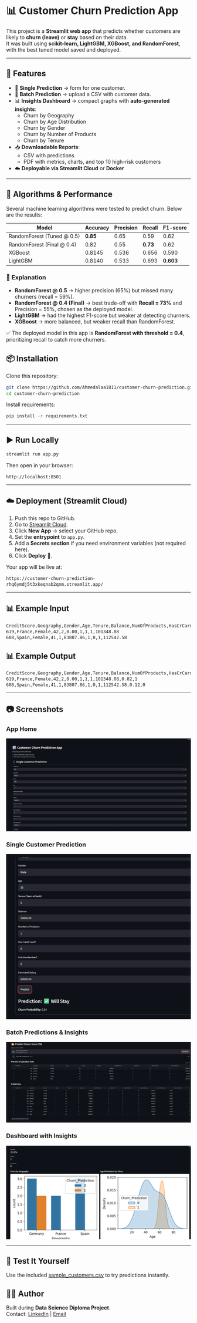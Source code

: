 # 📊 Customer Churn Prediction App

This project is a **Streamlit web app** that predicts whether customers are likely to **churn (leave)** or **stay** based on their data.  
It was built using **scikit-learn, LightGBM, XGBoost, and RandomForest**, with the best tuned model saved and deployed.

---

## 🚀 Features
- 🔮 **Single Prediction** → form for one customer.  
- 📂 **Batch Prediction** → upload a CSV with customer data.  
- 📊 **Insights Dashboard** → compact graphs with **auto-generated insights**:  
  - Churn by Geography  
  - Churn by Age Distribution  
  - Churn by Gender  
  - Churn by Number of Products  
  - Churn by Tenure  
- 📥 **Downloadable Reports**:  
  - CSV with predictions  
  - PDF with metrics, charts, and top 10 high-risk customers  
- ☁️ **Deployable via Streamlit Cloud** or **Docker**  

---
## 🧠 Algorithms & Performance

Several machine learning algorithms were tested to predict churn. Below are the results:

| Model                        | Accuracy | Precision | Recall | F1-score |
|-------------------------------|----------|-----------|--------|----------|
| RandomForest (Tuned @ 0.5)    | **0.85** | 0.65      | 0.59   | 0.62 |
| RandomForest (Final @ 0.4)    | 0.82     | 0.55      | **0.73** | 0.62 |
| XGBoost                       | 0.8145   | 0.536     | 0.656  | 0.590 |
| LightGBM                      | 0.8140   | 0.533     | 0.693  | **0.603** |

### 📌 Explanation
- **RandomForest @ 0.5** → higher precision (65%) but missed many churners (recall = 59%).  
- **RandomForest @ 0.4 (Final)** → best trade-off with **Recall = 73%** and Precision = 55%, chosen as the deployed model.  
- **LightGBM** → had the highest F1-score but weaker at detecting churners.  
- **XGBoost** → more balanced, but weaker recall than RandomForest.  

✅ The deployed model in this app is **RandomForest with threshold = 0.4**, prioritizing recall to catch more churners.


## 📦 Installation

Clone this repository:
```bash
git clone https://github.com/Ahmedalaa1811/customer-churn-prediction.git
cd customer-churn-prediction
```

Install requirements:
```bash
pip install -r requirements.txt
```

---

## ▶️ Run Locally
```bash
streamlit run app.py
```

Then open in your browser:
```
http://localhost:8501
```

---

## ☁️ Deployment (Streamlit Cloud)

1. Push this repo to GitHub.  
2. Go to [Streamlit Cloud](https://share.streamlit.io).  
3. Click **New App** → select your GitHub repo.  
4. Set the **entrypoint** to `app.py`.  
5. Add a **Secrets section** if you need environment variables (not required here).  
6. Click **Deploy** 🚀.  

Your app will be live at:  
```
https://customer-churn-prediction-rhq6ymdj5t3xkeqnab2qnm.streamlit.app/
```

---

## 📊 Example Input
```csv
CreditScore,Geography,Gender,Age,Tenure,Balance,NumOfProducts,HasCrCard,IsActiveMember,EstimatedSalary
619,France,Female,42,2,0.00,1,1,1,101348.88
608,Spain,Female,41,1,83807.86,1,0,1,112542.58
```

## 📊 Example Output
```csv
CreditScore,Geography,Gender,Age,Tenure,Balance,NumOfProducts,HasCrCard,IsActiveMember,EstimatedSalary,Churn_Probability,Churn_Prediction
619,France,Female,42,2,0.00,1,1,1,101348.88,0.82,1
608,Spain,Female,41,1,83807.86,1,0,1,112542.58,0.12,0
```

---

## 📷 Screenshots
### App Home  
![App Home](screenshots/app_home.png)

### Single Customer Prediction  
![Single Prediction](screenshots/single_prediction.png)

### Batch Predictions & Insights  
![Batch Predictions](screenshots/file_predictions.png)

### Dashboard with Insights  
![Dashboard](screenshots/dashboard.png)

---

## 🧪 Test It Yourself
Use the included [sample_customers.csv](sample_customers.csv) to try predictions instantly.
## 👨‍💻 Author
Built during **Data Science Diploma Project**.  
Contact: [LinkedIn](https://www.linkedin.com/in/ahmed-alaa-elsheikh-98a4b5182/) | [Email](mailto:ahmed.alaa181197@gmail.com)
